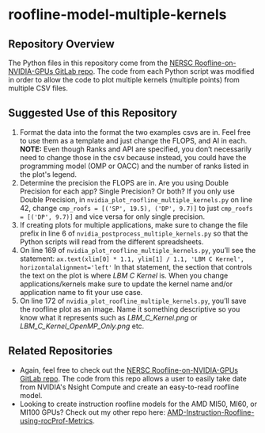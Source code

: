 # roofline-model-multiple-kernels

## Repository Overview

The Python files in this repository come from the [NERSC Roofline-on-NVIDIA-GPUs GitLab repo](https://gitlab.com/NERSC/roofline-on-nvidia-gpus). The code from each Python script was modified in order to allow the code to plot multiple kernels (multiple points) from multiple CSV files.

## Suggested Use of this Repository
1. Format the data into the format the two examples csvs are in. Feel free to use them as a template and just change the FLOPS, and AI in each. **NOTE:** Even though Ranks and API are specified, you don’t necessarily need to change those in the csv because instead, you could have the programming model (OMP or OACC) and the number of ranks listed in the plot's legend.
2. Determine the precision the FLOPS are in. Are you using Double Precision for each app? Single Precision? Or both? If you only use Double Precision, in `nvidia_plot_roofline_multiple_kernels.py` on line 42, change `cmp_roofs = [('SP', 19.5), ('DP', 9.7)]` to just `cmp_roofs = [('DP', 9.7)]` and vice versa for only single precision.
3. If creating plots for multiple applications, make sure to change the file prefix in line 6 of `nvidia_postprocess_multiple_kernels.py` so that the Python scripts will read from the different spreadsheets.
4. On line 169 of `nvidia_plot_roofline_multiple_kernels.py`, you’ll see the statement:
`ax.text(xlim[0] * 1.1, ylim[1] / 1.1, 'LBM C Kernel', horizontalalignment='left'`
In that statement, the section that controls the text on the plot is where _LBM C Kernel_ is. When you change applications/kernels make sure to update the kernel name and/or application name to fit your use case.
5. On line 172 of `nvidia_plot_roofline_multiple_kernels.py`, you’ll save the roofline plot as an image. Name it something descriptive so you know what it represents such as _LBM_C_Kernel.png_ or _LBM_C_Kernel_OpenMP_Only.png_ etc.

## Related Repositories
* Again, feel free to check out the [NERSC Roofline-on-NVIDIA-GPUs GitLab repo](https://gitlab.com/NERSC/roofline-on-nvidia-gpus). The code from this repo allows a user to easily take date from NVIDIA's Nsight Compute and create an easy-to-read roofline model.
* Looking to create instruction roofline models for the AMD MI50, MI60, or MI100 GPUs? Check out my other repo here: [AMD-Instruction-Roofline-using-rocProf-Metrics](https://github.com/Techercise/AMD-Instruction-Roofline-using-rocProf-Metrics).

